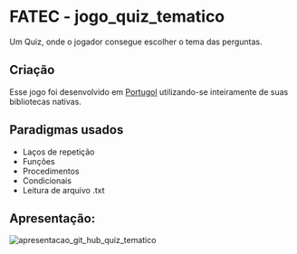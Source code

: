 # FATEC - jogo_quiz_tematico
Um Quiz, onde o jogador consegue escolher o tema das perguntas.

## Criação
Esse jogo foi desenvolvido em [Portugol](http://lite.acad.univali.br/portugol/) utilizando-se inteiramente de suas bibliotecas nativas.
## Paradigmas usados
- Laços de repetição
- Funções
- Procedimentos
- Condicionais
- Leitura de arquivo .txt

## Apresentação:
![apresentacao_git_hub_quiz_tematico](https://user-images.githubusercontent.com/65511251/158285399-95952eb8-7b61-47f2-9b2a-cc120db0384a.gif)
